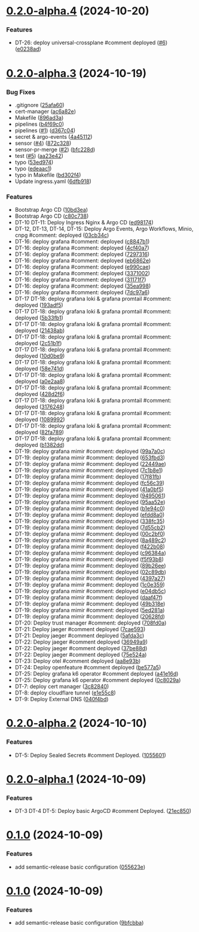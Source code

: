 # [0.2.0-alpha.4](https://github.com/devops-toys/devops-app/compare/v0.2.0-alpha.3...v0.2.0-alpha.4) (2024-10-20)


### Features

* DT-26: deploy universal-crossplane #comment deployed ([#6](https://github.com/devops-toys/devops-app/issues/6)) ([e0238ad](https://github.com/devops-toys/devops-app/commit/e0238ad8d620961eb0d49a51ac708ec89b8f3ab0))

# [0.2.0-alpha.3](https://github.com/devops-toys/devops-app/compare/v0.2.0-alpha.2...v0.2.0-alpha.3) (2024-10-19)


### Bug Fixes

* .gitignore ([25afa60](https://github.com/devops-toys/devops-app/commit/25afa6075d9777e22d04eea38d951802da72d9b4))
* cert-manager ([ac6a82e](https://github.com/devops-toys/devops-app/commit/ac6a82e78b436670b1a28fe61cbad975c18cd7ef))
* Makefile ([896ad3a](https://github.com/devops-toys/devops-app/commit/896ad3a2d45d5fc9b27ab3461a4603051f2893f1))
* pipelines ([b4f69c0](https://github.com/devops-toys/devops-app/commit/b4f69c034a69d1ba135e0649487674760b890ae6))
* pipelines ([#1](https://github.com/devops-toys/devops-app/issues/1)) ([d367c04](https://github.com/devops-toys/devops-app/commit/d367c04d515fbcf3a67be7ea55815cd9dc9a53da))
* secret & argo-events ([4a45112](https://github.com/devops-toys/devops-app/commit/4a45112e5e1c690ec6f30a912e0a9e9e456e61c3))
* sensor ([#4](https://github.com/devops-toys/devops-app/issues/4)) ([872c328](https://github.com/devops-toys/devops-app/commit/872c3288c939588d31796f634322c82ebecb823e))
* sensor-pr-merge ([#2](https://github.com/devops-toys/devops-app/issues/2)) ([bfc228d](https://github.com/devops-toys/devops-app/commit/bfc228d981bee6ce68f656e5a98ef58838138645))
* test ([#5](https://github.com/devops-toys/devops-app/issues/5)) ([aa23e42](https://github.com/devops-toys/devops-app/commit/aa23e42d89ecce7c07952f0a9e0e01418af85f23))
* typo ([53ed974](https://github.com/devops-toys/devops-app/commit/53ed97469106155daacecbc412638791fbc23903))
* typo ([edeaac1](https://github.com/devops-toys/devops-app/commit/edeaac1f65dc0c543ddb8635795cf0d37ba4f5d0))
* typo in Makefile ([bd302f4](https://github.com/devops-toys/devops-app/commit/bd302f42f0e3e79e872e9f81a08a6d103cd6f450))
* Update ingress.yaml ([6dfb918](https://github.com/devops-toys/devops-app/commit/6dfb9187547e02e3784f31bed006811f8c47d9c6))


### Features

* Bootstrap Argo CD ([10bd3ea](https://github.com/devops-toys/devops-app/commit/10bd3eac1549ae5f0af7c9a9ff8148740a7ef334))
* Bootstrap Argo CD ([c80c738](https://github.com/devops-toys/devops-app/commit/c80c738a614f81a313106aaf2248861ea0353511))
* DT-10 DT-11: Deploy Ingress Nginx & Argo CD ([ed98174](https://github.com/devops-toys/devops-app/commit/ed98174b13599bf14abe3b219c825c0d21de60c4))
* DT-12, DT-13, DT-14, DT-15: Deploy Argo Events, Argo Workflows, Minio, cnpg #comment: deployed ([03cb34c](https://github.com/devops-toys/devops-app/commit/03cb34c1c71d1a9ae6009ad8e03cfc3b0e5ef9c9))
* DT-16: deploy grafana #comment: deployed ([c8847b1](https://github.com/devops-toys/devops-app/commit/c8847b1c95959d5d0b9cca1d5947a0ae13c78cc7))
* DT-16: deploy grafana #comment: deployed ([4cf40a7](https://github.com/devops-toys/devops-app/commit/4cf40a7fff3cfdf2838bfcf27e3681ebe49d0733))
* DT-16: deploy grafana #comment: deployed ([7297316](https://github.com/devops-toys/devops-app/commit/729731670bd9ffbd3b55450351983ffccb15a18f))
* DT-16: deploy grafana #comment: deployed ([eb6862e](https://github.com/devops-toys/devops-app/commit/eb6862e16231fc3c5698367e649ea17ab391a603))
* DT-16: deploy grafana #comment: deployed ([e990cae](https://github.com/devops-toys/devops-app/commit/e990caeee3d79522103d273c70228e45ab7a0628))
* DT-16: deploy grafana #comment: deployed ([3371002](https://github.com/devops-toys/devops-app/commit/3371002b020fb9719ef745359af1663b355d2ca3))
* DT-16: deploy grafana #comment: deployed ([31171f7](https://github.com/devops-toys/devops-app/commit/31171f7a0144f11ebe5210c7cb6aeffbca9a03d3))
* DT-16: deploy grafana #comment: deployed ([35ea998](https://github.com/devops-toys/devops-app/commit/35ea9986afd57b957a881738c25c3946e3c46622))
* DT-16: deploy grafana #comment: deployed ([7dc97a6](https://github.com/devops-toys/devops-app/commit/7dc97a6c49fcd4e965980de0db02d7491c80bc3c))
* DT-17 DT-18: deploy grafana loki & grafana promtail #comment: deployed ([193adf5](https://github.com/devops-toys/devops-app/commit/193adf5a15fb572cfaa357ff34b55c9b03395817))
* DT-17 DT-18: deploy grafana loki & grafana promtail #comment: deployed ([5b33fb1](https://github.com/devops-toys/devops-app/commit/5b33fb176be893e9a334524db6cfd636b0ad1c7f))
* DT-17 DT-18: deploy grafana loki & grafana promtail #comment: deployed ([21438ab](https://github.com/devops-toys/devops-app/commit/21438abd69d3b7e4f1721541dbdd7bf29e1c7b40))
* DT-17 DT-18: deploy grafana loki & grafana promtail #comment: deployed ([2c51b1f](https://github.com/devops-toys/devops-app/commit/2c51b1ffe884f2c598f5f9a2757e659f625481f5))
* DT-17 DT-18: deploy grafana loki & grafana promtail #comment: deployed ([10d0be9](https://github.com/devops-toys/devops-app/commit/10d0be9eef7e0f84e94e80ada1cf87092e4b2782))
* DT-17 DT-18: deploy grafana loki & grafana promtail #comment: deployed ([58e741d](https://github.com/devops-toys/devops-app/commit/58e741dc97d334b5dfa8b46821dd7881304727ee))
* DT-17 DT-18: deploy grafana loki & grafana promtail #comment: deployed ([a0e2aa8](https://github.com/devops-toys/devops-app/commit/a0e2aa8f3b8cff0198e1e17bad0071520d7bfc71))
* DT-17 DT-18: deploy grafana loki & grafana promtail #comment: deployed ([428d2f6](https://github.com/devops-toys/devops-app/commit/428d2f68a755660f72e7a8c623a1a4649d4bdf6a))
* DT-17 DT-18: deploy grafana loki & grafana promtail #comment: deployed ([3176248](https://github.com/devops-toys/devops-app/commit/31762489724cba56a790dadc3e79768d98f488c2))
* DT-17 DT-18: deploy grafana loki & grafana promtail #comment: deployed ([1089992](https://github.com/devops-toys/devops-app/commit/1089992d0db50a5ea2a0c2ac929800d0764521b2))
* DT-17 DT-18: deploy grafana loki & grafana promtail #comment: deployed ([82fa789](https://github.com/devops-toys/devops-app/commit/82fa7893b63855ba7f9661247dc0e7bcab18ba4c))
* DT-17 DT-18: deploy grafana loki & grafana promtail #comment: deployed ([b1382dd](https://github.com/devops-toys/devops-app/commit/b1382dda073c78a7a6cd34cca09b74d8d06e7f50))
* DT-19: deploy grafana mimir #comment: deployed ([99a7a0c](https://github.com/devops-toys/devops-app/commit/99a7a0cedb3e00f17bcdb572a88d0aa3f347efd4))
* DT-19: deploy grafana mimir #comment: deployed ([653fbd3](https://github.com/devops-toys/devops-app/commit/653fbd379e76fcadec5f8b19d1fe8414b70cfab0))
* DT-19: deploy grafana mimir #comment: deployed ([22449ae](https://github.com/devops-toys/devops-app/commit/22449ae39339cf0770c1cbfc21a66e13543d628d))
* DT-19: deploy grafana mimir #comment: deployed ([7c1b8e1](https://github.com/devops-toys/devops-app/commit/7c1b8e1a1fa2f474d045e165279b14020d6f1e3e))
* DT-19: deploy grafana mimir #comment: deployed ([17f81fb](https://github.com/devops-toys/devops-app/commit/17f81fba8a6d02fab9124c9b3ed1225ad13cd32f))
* DT-19: deploy grafana mimir #comment: deployed ([fc56c39](https://github.com/devops-toys/devops-app/commit/fc56c39329b83439ff96604169352ad2d92649bf))
* DT-19: deploy grafana mimir #comment: deployed ([41a0bf5](https://github.com/devops-toys/devops-app/commit/41a0bf535c1acd1955b482aac5b565de5b0242c2))
* DT-19: deploy grafana mimir #comment: deployed ([9495061](https://github.com/devops-toys/devops-app/commit/9495061e719e366847c730503523d3d5edf3eb87))
* DT-19: deploy grafana mimir #comment: deployed ([95aa52e](https://github.com/devops-toys/devops-app/commit/95aa52ee68930afce6bdc5039e1d2b6584591070))
* DT-19: deploy grafana mimir #comment: deployed ([b1e94c0](https://github.com/devops-toys/devops-app/commit/b1e94c05cbbe4454198f70e85c12f47db8c0124d))
* DT-19: deploy grafana mimir #comment: deployed ([efdd8a0](https://github.com/devops-toys/devops-app/commit/efdd8a09b9c6e404c8d4563e1f5c62f4f583f49f))
* DT-19: deploy grafana mimir #comment: deployed ([338fc35](https://github.com/devops-toys/devops-app/commit/338fc35afae7b1e4a8cc503f59d7b0f0562f6eb6))
* DT-19: deploy grafana mimir #comment: deployed ([7d55cb2](https://github.com/devops-toys/devops-app/commit/7d55cb25b0ee347de8d96b74e6619d894b95c526))
* DT-19: deploy grafana mimir #comment: deployed ([00c2bf0](https://github.com/devops-toys/devops-app/commit/00c2bf0653f4f87f3ee5098468e9a2d3ed1d0562))
* DT-19: deploy grafana mimir #comment: deployed ([8a489c2](https://github.com/devops-toys/devops-app/commit/8a489c2bc0f0139fa56e6bc5622341da08e92776))
* DT-19: deploy grafana mimir #comment: deployed ([f422b08](https://github.com/devops-toys/devops-app/commit/f422b089338de9cb8d0940bd54d8d494798418e7))
* DT-19: deploy grafana mimir #comment: deployed ([c96384a](https://github.com/devops-toys/devops-app/commit/c96384a09e74e9e4b7817fcf705243220a5e2d12))
* DT-19: deploy grafana mimir #comment: deployed ([f5f93b8](https://github.com/devops-toys/devops-app/commit/f5f93b8857bb9f676ecd892aeb15bd41ace1567b))
* DT-19: deploy grafana mimir #comment: deployed ([89b26ee](https://github.com/devops-toys/devops-app/commit/89b26eeb984cea8f7ca45448f2de3d9e50e146ca))
* DT-19: deploy grafana mimir #comment: deployed ([02c89db](https://github.com/devops-toys/devops-app/commit/02c89dbaff9d7d4a6e1ab050139c372963f572db))
* DT-19: deploy grafana mimir #comment: deployed ([4397a27](https://github.com/devops-toys/devops-app/commit/4397a27d2280a11a4088e8d43fc8534502afeacf))
* DT-19: deploy grafana mimir #comment: deployed ([1c0e359](https://github.com/devops-toys/devops-app/commit/1c0e35999c9527bc3e3bc88328662a8802bffcad))
* DT-19: deploy grafana mimir #comment: deployed ([e04db5c](https://github.com/devops-toys/devops-app/commit/e04db5c51c62758b3e404b913c614666fd76c0c9))
* DT-19: deploy grafana mimir #comment: deployed ([daaf47f](https://github.com/devops-toys/devops-app/commit/daaf47f4511a2eb96f39afbecda164118cfe1ecd))
* DT-19: deploy grafana mimir #comment: deployed ([49b318e](https://github.com/devops-toys/devops-app/commit/49b318ee185ea0328323d2af13de2c3c71ed5877))
* DT-19: deploy grafana mimir #comment: deployed ([5ed281a](https://github.com/devops-toys/devops-app/commit/5ed281a3f2c79ae675da67508e4fdbfa4041f86b))
* DT-19: deploy grafana mimir #comment: deployed ([20628fd](https://github.com/devops-toys/devops-app/commit/20628fd944a2c453fc0d9910e96167575bceb723))
* DT-20: Deploy trust manager #comment: deployed ([708fd0a](https://github.com/devops-toys/devops-app/commit/708fd0aa1384f1535a089dbf201be26a590e8e25))
* DT-21: Deploy jaeger #comment deployed ([7cae593](https://github.com/devops-toys/devops-app/commit/7cae593a8b32b2401b381ca2245baa79ef9e1a02))
* DT-21: Deploy jaeger #comment deployed ([5afda3c](https://github.com/devops-toys/devops-app/commit/5afda3c55d0fb599655d830724b3c6a9d5f20046))
* DT-22: Deploy jaeger #comment deployed ([36949a9](https://github.com/devops-toys/devops-app/commit/36949a9b2eabe18ec1d7c501a6cfa7a669b5fee5))
* DT-22: Deploy jaeger #comment deployed ([37be88d](https://github.com/devops-toys/devops-app/commit/37be88d56ad16cc6a59b864a7286404fec96d3c5))
* DT-22: Deploy jaeger #comment deployed ([75e524a](https://github.com/devops-toys/devops-app/commit/75e524a0ad26b0b7b640b1bb2e9cf35d0431579d))
* DT-23: Deploy otel #comment deployed ([aa8e93b](https://github.com/devops-toys/devops-app/commit/aa8e93b5c8078db58fd6453f4b083f872cd4439c))
* DT-24: Deploy openfeature #comment deployed ([be577a5](https://github.com/devops-toys/devops-app/commit/be577a56889064d383f1fdd4e8d3b6604ee47386))
* DT-25: Deploy grafana k6 operator #comment deployed ([a41e16d](https://github.com/devops-toys/devops-app/commit/a41e16dfbe9241a0ea31761b90226010a25e9ef4))
* DT-25: Deploy grafana k6 operator #comment deployed ([0c8029a](https://github.com/devops-toys/devops-app/commit/0c8029ad48cb0f849890ca55b3747b49eba6543b))
* DT-7: deploy cert manager ([3c82840](https://github.com/devops-toys/devops-app/commit/3c828402694b9c17b7dfbb55fd660508e305a612))
* DT-8: deploy cloudflare tunnel ([e1e55c8](https://github.com/devops-toys/devops-app/commit/e1e55c86e33c6b62bbebde3299bb15a5b18232ef))
* DT-9: Deploy External DNS ([040f4bd](https://github.com/devops-toys/devops-app/commit/040f4bd1e79e29f87cc161aa46e27758df6866ea))

# [0.2.0-alpha.2](https://github.com/devops-toys/devops-app/compare/v0.2.0-alpha.1...v0.2.0-alpha.2) (2024-10-10)


### Features

* DT-5: Deploy Sealed Secrets #comment Deployed. ([1055601](https://github.com/devops-toys/devops-app/commit/10556016d44ef37dc63a7fdf50b288f810aa8299))

# [0.2.0-alpha.1](https://github.com/devops-toys/devops-app/compare/v0.1.0...v0.2.0-alpha.1) (2024-10-09)


### Features

* DT-3 DT-4 DT-5: Deploy basic ArgoCD #comment Deployed. ([21ec850](https://github.com/devops-toys/devops-app/commit/21ec8505563b61ae260d56de8ac2857ea2b4bf64))

# [0.1.0](https://github.com/devops-toys/devops-app/compare/v0.0.0...v0.1.0) (2024-10-09)


### Features

* add semantic-release basic configuration ([055623e](https://github.com/devops-toys/devops-app/commit/055623ef53fff10d7522cfe37bfca2d07b704934))

# [0.1.0](https://github.com/devops-toys/devops-app/compare/v0.0.0...v0.1.0) (2024-10-09)


### Features

* add semantic-release basic configuration ([9bfcbba](https://github.com/devops-toys/devops-app/commit/9bfcbbac9faa4e887f864816e3db4edba34fa1d1))
